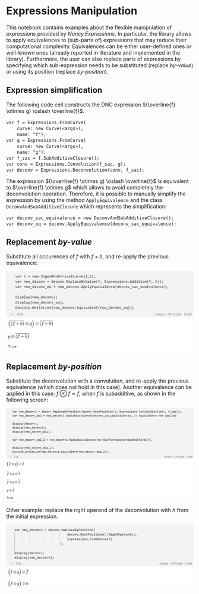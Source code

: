 # Expressions Manipulation

This notebook contains examples about the flexible manipulation of expressions provided by *Nancy.Expressions*. 
In particular, the library allows to apply equivalences to (sub-parts of) expressions that may reduce their computational complexity.
Equivalences can be either user-defined ones or well-known ones (already reported in literature and implemented in the library).
Furthermore, the user can also replace parts of expressions by specifying which sub-expression needs to be substituted (replace _by-value_) or using its position (replace _by-position_).

## Expression simplification

The following code cell constructs the DNC expression $(\overline{f} \otimes g) \oslash \overline{f}$.

```
var f = Expressions.FromCurve(
    curve: new Curve(<args>), 
    name: "f");
var g = Expressions.FromCurve(
    curve: new Curve(<args>),
    name: "g");
var f_sac = f.SubAdditiveClosure();
var conv = Expressions.Convolution(f_sac, g);
var deconv = Expressions.Deconvolution(conv, f_sac);
```

The expression $(\overline{f} \otimes g) \oslash \overline{f}$ is equivalent to $\overline{f} \otimes g$ which allows to avoid completely the deconvolution operation.
Therefore, it is possible to manually simplify the expression by using the method `ApplyEquivalence` and the class `DeconvAndSubAdditiveClosure` which represents the simplification:

```
var deconv_sac_equivalence = new DeconvAndSubAdditiveClosure();
var deconv_eq = deconv.ApplyEquivalence(deconv_sac_equivalence);
```

## Replacement *by-value*

Substitute all occurences of $f$ with $f + h$, and re-apply the previous equivalence:

![Replace by-value notebook cell and output](./img/replace-by-value.png)

## Replacement *by-position*

Substitute the deconvolution with a convolution, and re-apply the previous equivalence (which does not hold in this case). Another equivalence can be applied in this case: $f \otimes f = f$, when $f$ is subadditive, as shown in the following screen:

![Replace by-position notebook cell and output](./img/replace-by-position.png)

Other example: replace the right operand of the deconvolution with $h$ from the initial expression.

![Replace by-position (with expression position) notebook cell and output](./img/replace-by-position_2.png)